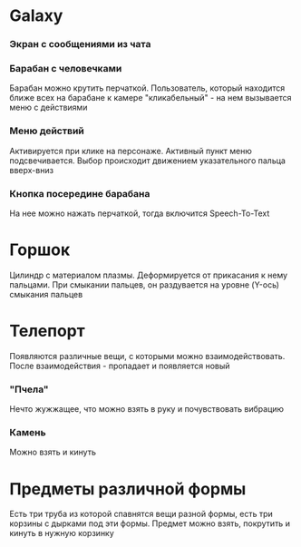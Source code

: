 # Galaxy

### Экран с сообщениями из чата

### Барабан с человечками
Барабан можно крутить перчаткой. Пользователь, который находится ближе всех на барабане к камере "кликабельный" - на нем вызывается меню с действиями

### Меню действий
Активируется при клике на персонаже. Активный пункт меню подсвечивается. Выбор происходит движением указательного пальца вверх-вниз

### Кнопка посередине барабана
На нее можно нажать перчаткой, тогда включится Speech-To-Text

# Горшок

Цилиндр с материалом плазмы. Деформируется от прикасания к нему пальцами. При смыкании пальцев, он раздувается на уровне (Y-ось) смыкания пальцев

# Телепорт

Появляются различные вещи, с которыми можно взаимодействовать. После взаимодействия - пропадает и появляется новый

### "Пчела"

Нечто жужжащее, что можно взять в руку и почувствовать вибрацию

### Камень

Можно взять и кинуть

# Предметы различной формы

Есть три труба из которой спавнятся вещи разной формы, есть три корзины с дырками под эти формы. Предмет можно взять, покрутить и кинуть в нужную корзинку
